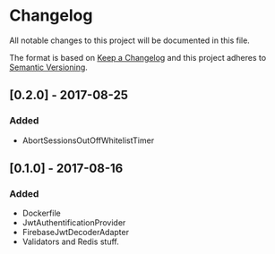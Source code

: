 # Changelog
All notable changes to this project will be documented in this file.

The format is based on [Keep a Changelog](http://keepachangelog.com/en/1.0.0/)
and this project adheres to [Semantic Versioning](http://semver.org/spec/v2.0.0.html).

## [0.2.0] - 2017-08-25
### Added
- AbortSessionsOutOffWhitelistTimer

## [0.1.0] - 2017-08-16
### Added
- Dockerfile 
- JwtAuthentificationProvider
- FirebaseJwtDecoderAdapter
- Validators and Redis stuff. 
